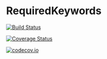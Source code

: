 # RequiredKeywords

[![Build Status](https://travis-ci.org/adamslc/RequiredKeywords.jl.svg?branch=master)](https://travis-ci.org/adamslc/RequiredKeywords.jl)

[![Coverage Status](https://coveralls.io/repos/adamslc/RequiredKeywords.jl/badge.svg?branch=master&service=github)](https://coveralls.io/github/adamslc/RequiredKeywords.jl?branch=master)

[![codecov.io](http://codecov.io/github/adamslc/RequiredKeywords.jl/coverage.svg?branch=master)](http://codecov.io/github/adamslc/RequiredKeywords.jl?branch=master)
